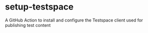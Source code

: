 # setup-testspace
A GitHub Action to install and configure the Testspace client used for publishing test content
